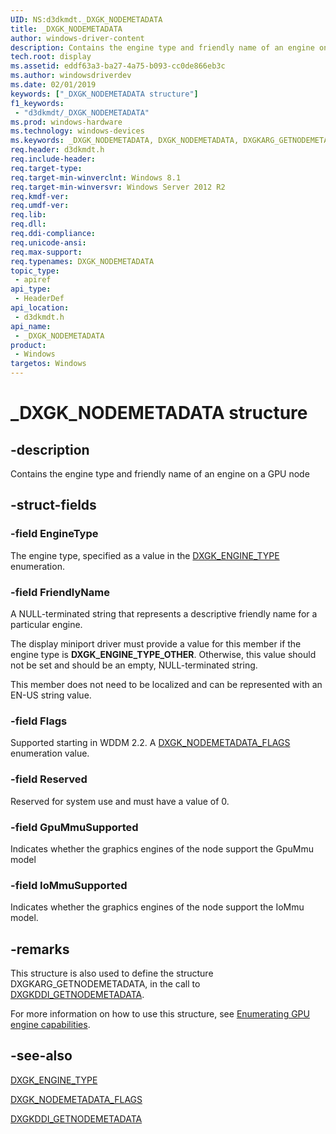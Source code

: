 ```yaml
---
UID: NS:d3dkmdt._DXGK_NODEMETADATA
title: _DXGK_NODEMETADATA
author: windows-driver-content
description: Contains the engine type and friendly name of an engine on a GPU node.
tech.root: display
ms.assetid: eddf63a3-ba27-4a75-b093-cc0de866eb3c
ms.author: windowsdriverdev
ms.date: 02/01/2019
keywords: ["_DXGK_NODEMETADATA structure"]
f1_keywords:
 - "d3dkmdt/_DXGK_NODEMETADATA"
ms.prod: windows-hardware
ms.technology: windows-devices
ms.keywords: _DXGK_NODEMETADATA, DXGK_NODEMETADATA, DXGKARG_GETNODEMETADATA
req.header: d3dkmdt.h
req.include-header:
req.target-type:
req.target-min-winverclnt: Windows 8.1
req.target-min-winversvr: Windows Server 2012 R2
req.kmdf-ver:
req.umdf-ver:
req.lib:
req.dll:
req.ddi-compliance:
req.unicode-ansi:
req.max-support:
req.typenames: DXGK_NODEMETADATA
topic_type: 
 - apiref
api_type: 
 - HeaderDef
api_location: 
 - d3dkmdt.h
api_name: 
 - _DXGK_NODEMETADATA
product: 
 - Windows
targetos: Windows
---
```


# _DXGK_NODEMETADATA structure

## -description

Contains the engine type and friendly name of an engine on a GPU node

## -struct-fields

### -field EngineType

The engine type, specified as a value in the [DXGK_ENGINE_TYPE](ne-d3dkmdt-dxgk_engine_type.md) enumeration.

### -field FriendlyName

A NULL-terminated string that represents a descriptive friendly name for a particular engine.

The display miniport driver must provide a value for this member if the engine type is **DXGK_ENGINE_TYPE_OTHER**. Otherwise, this value should not be set and should be an empty, NULL-terminated string.

This member does not need to be localized and can be represented with an EN-US string value.

### -field Flags

Supported starting in WDDM 2.2. A [DXGK_NODEMETADATA_FLAGS](ns-d3dkmdt-_dxgk_nodemetadata_flags.md) enumeration value.

### -field Reserved

Reserved for system use and must have a value of 0.

### -field GpuMmuSupported

Indicates whether the graphics engines of the node support the GpuMmu model

### -field IoMmuSupported
 
Indicates whether the graphics engines of the node support the IoMmu model.

## -remarks

This structure is also used to define the structure DXGKARG_GETNODEMETADATA, in the call to [DXGKDDI_GETNODEMETADATA](../d3dkmddi/nc-d3dkmddi-dxgkddi_getnodemetadata.md).

For more information on how to use this structure, see [Enumerating GPU engine capabilities](https://docs.microsoft.com/windows-hardware/drivers/display/enumerating-gpu-nodes).

## -see-also

[DXGK_ENGINE_TYPE](ne-d3dkmdt-dxgk_engine_type.md) 

[DXGK_NODEMETADATA_FLAGS](ns-d3dkmdt-_dxgk_nodemetadata_flags.md) 

[DXGKDDI_GETNODEMETADATA](../d3dkmddi/nc-d3dkmddi-dxgkddi_getnodemetadata.md)
